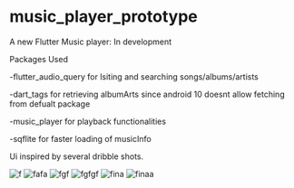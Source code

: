 # music_player_prototype

A new Flutter Music player:  In development

Packages Used 

-flutter_audio_query for lsiting and searching songs/albums/artists

-dart_tags for retrieving albumArts since android 10 doesnt allow fetching from defualt package

-music_player for playback functionalities

-sqflite for faster loading of musicInfo

Ui inspired by several dribble shots.

![f](https://user-images.githubusercontent.com/64308492/82155541-45fc5280-9893-11ea-8301-b5e1e90dbce6.jpg)
![fafa](https://user-images.githubusercontent.com/64308492/82155543-485eac80-9893-11ea-9405-2aae43aad935.jpg)
![fgf](https://user-images.githubusercontent.com/64308492/82155544-4b599d00-9893-11ea-850f-808564a16fca.jpg)
![fgfgf](https://user-images.githubusercontent.com/64308492/82155546-4e548d80-9893-11ea-8401-6b0145abad8a.jpg)
![fina](https://user-images.githubusercontent.com/64308492/82155547-4eed2400-9893-11ea-8213-68366d66af26.jpg)
![finaa](https://user-images.githubusercontent.com/64308492/82155549-50b6e780-9893-11ea-9899-4583657eac4e.jpg)
     
